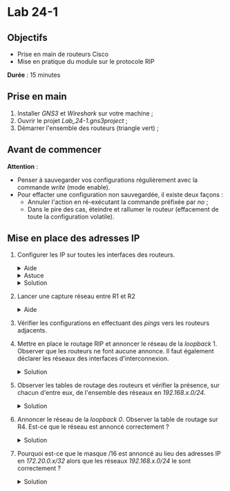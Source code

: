 Lab 24-1
===

## Objectifs
* Prise en main de routeurs Cisco
* Mise en pratique du module sur le protocole RIP

**Durée** : 15 minutes

## Prise en main
1. Installer _GNS3_ et _Wireshark_ sur votre machine ;
2. Ouvrir le projet _Lab_24-1.gns3project_ ;
3. Démarrer l'ensemble des routeurs (triangle vert) ;

## Avant de commencer 

**Attention** :
* Penser à sauvegarder vos configurations régulièrement avec la commande _write_ (mode enable).
* Pour effacter une configuration non sauvegardée, il existe deux façons :
    * Annuler l'action en ré-exécutant la commande préfixée par _no_ ;
    * Dans le pire des cas, éteindre et rallumer le routeur (effacement de toute la configuration volatile).

## Mise en place des adresses IP
1. Configurer les IP sur toutes les interfaces des routeurs. 
    <details>
      <summary>Aide</summary>

      <ul>
         <li>Pour ouvrir une console, clic droit sur le routeur puis sur <em>Console</em>.</li>
      </ul>
    </details>
    <details>
      <summary>Astuce</summary>

      <ul>
        <li>Penser à bien monter les interfaces physiques avec la commande <em>no shutdown</em></li>
      </ul>
    </details>
    <details>
    <summary>Solution</summary>

      <pre>
       Solution pour R1: 
   
       R1# configure terminal
       R1(conf)# interface e1/0
       R1(conf-if)# ip address 10.1.0.1 255.255.255.248
       R1(conf-if)# no shutdown
       R1(conf-if)# exit
       R1(conf)# interface e1/1
       R1(conf-if)# ip address 10.1.1.1 255.255.255.248
       R1(conf-if)# no shut
       R1(conf-if)# exit
       R1(conf)# interface lo0
       R1(conf-if)# ip address 172.20.0.1 255.255.255.255
       R1(conf-if)# exit
       R1(conf)# interface lo1
       R1(conf-if)# ip address 192.168.1.1 255.255.255.0
      </pre>
    </details>
3. Lancer une capture réseau entre R1 et R2 
    <details>
    <summary>Aide</summary>

      <ul>
        <li>Clic droit sur le lien puis sur <em>Start capture</em></li> 
      </ul>
    </details>
4. Vérifier les configurations en effectuant des _pings_ vers les routeurs adjacents.
5. Mettre en place le routage RIP et annoncer le réseau de la _loopback_ 1. Observer que les routeurs ne font aucune annonce. Il faut également déclarer les réseaux des interfaces d'interconnexion.
    <details>
    <summary>Solution</summary>

    <pre>
    Solution pour R1: 

    R1# configure terminal
    R1(conf)# router rip
    R1(conf-router)# version 2
    R1(conf-router)# network 192.168.1.0
    R1(conf-router)# network 10.1.0.0
    R1(conf-router)# network 10.1.1.0
    </pre>
    </details>
6. Observer les tables de routage des routeurs et vérifier la présence, sur chacun d'entre eux, de l'ensemble des réseaux en _192.168.x.0/24_.
    <details>
    <summary>Solution</summary>

    <pre>
    Sur R3 :

            172.20.0.0/32 is subnetted, 1 subnets
    C       172.20.0.3 is directly connected, Loopback0
    R   192.168.4.0/24 [120/1] via 10.1.4.4, 00:00:24, Ethernet1/2
        10.0.0.0/29 is subnetted, 5 subnets
    R       10.1.3.0 [120/1] via 10.1.4.4, 00:00:24, Ethernet1/2
                    [120/1] via 10.1.2.2, 00:00:10, Ethernet1/1
    C       10.1.2.0 is directly connected, Ethernet1/1
    C       10.1.1.0 is directly connected, Ethernet1/0
    R       10.1.0.0 [120/1] via 10.1.2.2, 00:00:10, Ethernet1/1
                    [120/1] via 10.1.1.1, 00:00:13, Ethernet1/0
    C       10.1.4.0 is directly connected, Ethernet1/2
    R    192.168.1.0/24 [120/1] via 10.1.1.1, 00:00:13, Ethernet1/0
    R    192.168.2.0/24 [120/1] via 10.1.2.2, 00:00:10, Ethernet1/1
    C    192.168.3.0/24 is directly connected, Loopback1
    </pre>
    </details>
7. Annoncer le réseau de la _loopback 0_. Observer la table de routage sur R4. Est-ce que le réseau est annoncé correctement ?
    <details>
    <summary>Solution</summary>

    <pre>
    Sur R4:

            172.20.0.0/16 is variably subnetted, 2 subnets, 2 masks
    R       172.20.0.0/16 [120/1] via 10.1.4.3, 00:00:07, Ethernet1/1
                        [120/1] via 10.1.3.2, 00:00:14, Ethernet1/0
    C       172.20.0.4/32 is directly connected, Loopback0
    C   192.168.4.0/24 is directly connected, Loopback1
        10.0.0.0/29 is subnetted, 5 subnets
    C       10.1.3.0 is directly connected, Ethernet1/0
    R       10.1.2.0 [120/1] via 10.1.4.3, 00:00:07, Ethernet1/1
                    [120/1] via 10.1.3.2, 00:00:14, Ethernet1/0
    R       10.1.1.0 [120/1] via 10.1.4.3, 00:00:07, Ethernet1/1
    R       10.1.0.0 [120/1] via 10.1.3.2, 00:00:14, Ethernet1/0
    C       10.1.4.0 is directly connected, Ethernet1/1
    R    192.168.1.0/24 [120/2] via 10.1.4.3, 00:00:07, Ethernet1/1
                        [120/2] via 10.1.3.2, 00:00:14, Ethernet1/0
    R    192.168.2.0/24 [120/1] via 10.1.3.2, 00:00:15, Ethernet1/0
    R    192.168.3.0/24 [120/1] via 10.1.4.3, 00:00:07, Ethernet1/1
    </pre>
    Les adresses IP <em>172.20.0.x/32</em> ne sont pas annoncées correctement. Le sous réseau en /16 est annoncé à la place.
    </details>
8. Pourquoi est-ce que le masque /16 est annoncé au lieu des adresses IP en _172.20.0.x/32_ alors que les réseaux _192.168.x.0/24_ le sont correctement ?
    <details>
    <summary>Solution</summary>

    RIP est un protocole de routage de classe. Il ne sait pas annoncer des sous-réseaux. Aussi, les IP en <em>172.20.0.x</em> appartiennent à la classe B à laquelle est associé un masque en /16 alors que les IP en <em>192.168.x.0</em> appartiennent à la classe C à laquelle est associé un masque en /24.
    </details>
